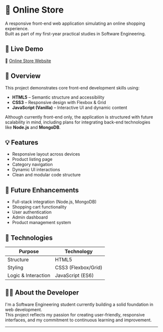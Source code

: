 # 🛒 Online Store

A responsive front-end web application simulating an online shopping experience.  
Built as part of my first-year practical studies in Software Engineering.

## 🚀 Live Demo

🔗 [Online Store Website](https://netanel1010.github.io/online-store/)

## 📌 Overview

This project demonstrates core front-end development skills using:

- **HTML5** – Semantic structure and accessibility  
- **CSS3** – Responsive design with Flexbox & Grid  
- **JavaScript (Vanilla)** – Interactive UI and dynamic content  

Although currently front-end only, the application is structured with future scalability in mind, including plans for integrating back-end technologies like **Node.js** and **MongoDB**.

## 💡 Features

- Responsive layout across devices  
- Product listing page  
- Category navigation  
- Dynamic UI interactions  
- Clean and modular code structure

## 🧠 Future Enhancements

- Full-stack integration (Node.js, MongoDB)  
- Shopping cart functionality  
- User authentication  
- Admin dashboard  
- Product management system

## 📁 Technologies

| Purpose             | Technology         |
|---------------------|--------------------|
| Structure           | HTML5              |
| Styling             | CSS3 (Flexbox/Grid)|
| Logic & Interaction | JavaScript (ES6)   |

## 👨‍💻 About the Developer

I'm a Software Engineering student currently building a solid foundation in web development.  
This project reflects my passion for creating user-friendly, responsive interfaces, and my commitment to continuous learning and improvement.

---

